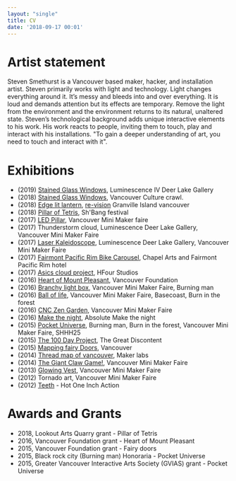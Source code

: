 ```yaml
---
layout: "single"
title: CV
date: '2018-09-17 00:01'
---
```


# Artist statement

Steven Smethurst is a Vancouver based maker, hacker, and installation artist. Steven primarily works with light and technology. Light changes everything around it. It’s messy and bleeds into and over everything. It is loud and demands attention but its effects are temporary. Remove the light from the environment and the environment returns to its natural, unaltered state. Steven’s technological background adds unique interactive elements to his work. His work reacts to people, inviting them to touch, play and interact with his installations. "To gain a deeper understanding of art, you need to touch and interact with it". 

# Exhibitions 
- (2019) [Stained Glass Windows](/projects/2018-stained-glass-window), Luminescence IV Deer Lake Gallery
- (2018) [Stained Glass Windows](/projects/2018-stained-glass-window), Vancouver Culture crawl. 
- (2018) [Edge lit lantern](https://www.instagram.com/p/Bmu26HDF9Uf/?taken-by=funvill), [re-vision](https://www.revision-theartofrecycling.com/) Granville Island vancouver 
- (2018) [Pillar of Tetris](/projects/2017-led-pillar), Sh'Bang festival  
- (2017) [LED Pillar](/projects/2017-led-pillar), Vancouver Mini Maker faire
- (2017) Thunderstorm cloud, Luminescence Deer Lake Gallery, Vancouver Mini Maker Faire 
- (2017) [Laser Kaleidoscope](/projects/2017-laser-kaleidoscope), Luminescence Deer Lake Gallery, Vancouver Mini Maker Faire 
- (2017) [Fairmont Pacific Rim Bike Carousel](/projects/2017-bike-carousel),  Chapel Arts and  Fairmont Pacific Rim hotel  
- (2017) [Asics cloud project](/projects/2017-asics-color-changing-cloud-project), HFour Studios  
- (2016) [Heart of Mount Pleasant](/projects/2016-heart-of-mount-pleasant), Vancouver Foundation  
- (2016) [Branchy light box](/projects/2016-branchy-light-box), Vancouver Mini Maker Faire, Burning man 
- (2016) [Ball of life](/projects/2016-ball-of-life), Vancouver Mini Maker Faire, Basecoast, Burn in the forest 
- (2016) [CNC Zen Garden](/projects/2016-CNCZenGarden), Vancouver Mini Maker Faire 
- (2016) [Make the night](https://www.instagram.com/p/BF0HL2Tg5Xi/?taken-by=funvill), Absolute Make the night
- (2015) [Pocket Universe](/projects/2015-pocketuniverse), Burning man, Burn in the forest, Vancouver Mini Maker Faire, SHHH25
- (2015) [The 100 Day Project](/projects/2015-The100DayProject), The Great Discontent 
- (2015) [Mapping fairy Doors](https://github.com/funvill/FairyDoors), Vancouver
- (2014) [Thread map of vancouver](/projects/2014-threadmapofvancouver), Maker labs 
- (2014) [The Giant Claw Game!](/projects/2014-thegiantclawgame), Vancouver Mini Maker Faire 
- (2013) [Glowing Vest](https://github.com/funvill/LEDVest), Vancouver Mini Maker Faire 
- (2012) Tornado art, Vancouver Mini Maker Faire 
- (2012) [Teeth](http://hotoneinchaction.com/steven-smethurst-2012) - Hot One Inch Action 

# Awards and Grants

- 2018, Lookout Arts Quarry grant - Pillar of Tetris
- 2016, Vancouver Foundation grant - Heart of Mount Pleasant
- 2015, Vancouver Foundation grant - Fairy doors  
- 2015, Black rock city (Burning man) Honoraria - Pocket Universe
- 2015, Greater Vancouver Interactive Arts Society (GVIAS) grant - Pocket Universe
